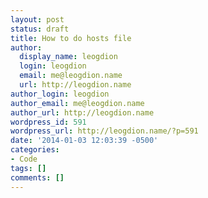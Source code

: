 ```yaml
---
layout: post
status: draft
title: How to do hosts file
author:
  display_name: leogdion
  login: leogdion
  email: me@leogdion.name
  url: http://leogdion.name
author_login: leogdion
author_email: me@leogdion.name
author_url: http://leogdion.name
wordpress_id: 591
wordpress_url: http://leogdion.name/?p=591
date: '2014-01-03 12:03:39 -0500'
categories:
- Code
tags: []
comments: []
---
```


